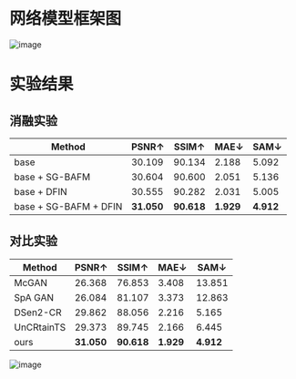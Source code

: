 # 网络模型框架图
![image](https://github.com/ZYJ-Group/Tanghy/assets/94824386/0d92f378-bfe6-421b-83a8-cd449ff5e662)  


# 实验结果 
## 消融实验  
Method | PSNR↑ | SSIM↑  | MAE↓ | SAM↓ | 
--- | --- | --- | --- | --- |
base | 30.109 | 90.134 | 2.188 | 5.092
base + SG-BAFM | 30.604 | 90.600 | 2.051 | 5.136
base + DFIN | 30.555 | 90.282 | 2.031 | 5.005
base + SG-BAFM + DFIN | **31.050** | **90.618** | **1.929** | **4.912** 


## 对比实验  
Method | PSNR↑ | SSIM↑  | MAE↓ | SAM↓ | 
--- | --- | --- | --- | --- |
McGAN | 26.368 | 76.853 | 3.408 | 13.851
SpA GAN | 26.084 | 81.107 | 3.373 | 12.863
DSen2-CR | 29.862 | 88.056 | 2.216 | 5.165
UnCRtainTS | 29.373 | 89.745 | 2.166 | 6.445
ours |  **31.050** | **90.618** | **1.929** | **4.912** 

![image](https://github.com/ZYJ-Group/Tanghy/assets/94824386/7330d4d8-1171-48d6-a928-90579a298c38)
